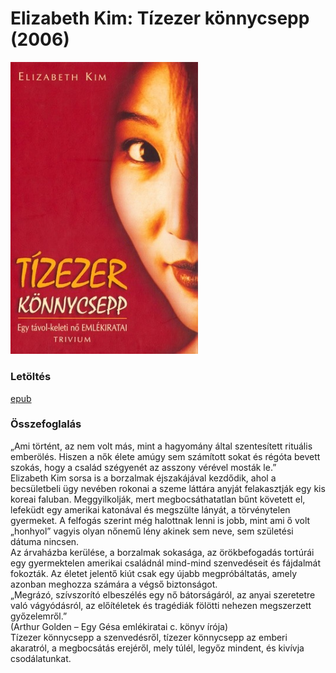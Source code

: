 # <a name="id_1513">Elizabeth Kim: Tízezer könnycsepp (2006)</a>
<img src="https://github.com/BercziSandor/calibre_lib/raw/main/main/Elizabeth%20Kim/Tizezer%20konnycsepp%20%281513%29/cover.jpg" alt="cover" width="300"/>

### Letöltés
[epub](https://github.com/BercziSandor/calibre_lib/raw/main/main/Elizabeth%20Kim/Tizezer%20konnycsepp%20%281513%29/Tizezer%20konnycsepp%20-%20Elizabeth%20Kim.epub)

### Összefoglalás
<div>
<p>„Ami ​történt, az nem volt más, mint a hagyomány által szentesített rituális emberölés. Hiszen a nők élete amúgy sem számított sokat és régóta bevett szokás, hogy a család szégyenét az asszony vérével mosták le.”<br>Elizabeth Kim sorsa is a borzalmak éjszakájával kezdődik, ahol a becsületbeli ügy nevében rokonai a szeme láttára anyját felakasztják egy kis koreai faluban. Meggyilkolják, mert megbocsáthatatlan bűnt követett el, lefeküdt egy amerikai katonával és megszülte lányát, a törvénytelen gyermeket. A felfogás szerint még halottnak lenni is jobb, mint ami ő volt „honhyol” vagyis olyan nőnemű lény akinek sem neve, sem születési dátuma nincsen.<br>Az árvaházba kerülése, a borzalmak sokasága, az örökbefogadás tortúrái egy gyermektelen amerikai családnál mind-mind szenvedéseit és fájdalmát fokozták. Az életet jelentő kiút csak egy újabb megpróbáltatás, amely azonban meghozza számára a végső biztonságot.<br>„Megrázó, szívszorító elbeszélés egy nő bátorságáról, az anyai szeretetre való vágyódásról, az előítéletek és tragédiák fölötti nehezen megszerzett győzelemről.”<br>(Arthur Golden – Egy Gésa emlékiratai c. könyv írója)<br>Tízezer könnycsepp a szenvedésről, tízezer könnycsepp az emberi akaratról, a megbocsátás erejéről, mely túlél, legyőz mindent, és kivívja csodálatunkat.</p></div>


